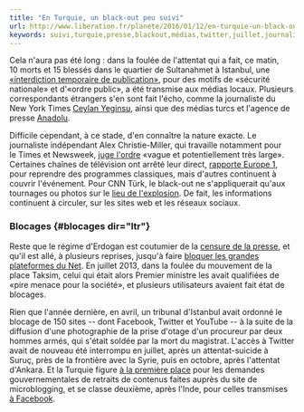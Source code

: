 ```yaml
---
title: "En Turquie, un black-out peu suivi"
url: http://www.liberation.fr/planete/2016/01/12/en-turquie-un-black-out-peu-suivi_1425922
keywords: suivi,turquie,presse,blackout,médias,twitter,juillet,journaliste,times,foulée,lattentat,place,sites
---
```

Cela n'aura pas été long : dans la foulée de l'attentat qui a fait, ce matin, 10 morts et 15 blessés dans le quartier de Sultanahmet à Istanbul, une [«interdiction temporaire de publication»](https://www.liberation.fr/direct/explosion-a-istanbul_109/), pour des motifs de «sécurité nationale» et d'«ordre public», a été transmise aux médias locaux. Plusieurs correspondants étrangers s'en sont fait l'écho, comme la journaliste du New York Times [Ceylan Yeginsu](https://twitter.com/CeylanWrites/status/686848645753364480), ainsi que des médias turcs et l'agence de presse [Anadolu](https://twitter.com/anadoluajansi/status/686842574867415040).

Difficile cependant, à ce stade, d'en connaître la nature exacte. Le journaliste indépendant Alex Christie-Miller, qui travaille notamment pour le Times et Newsweek, [juge l'ordre](https://twitter.com/AChristieMiller/status/686849701363212288?lang=fr) «vague et potentiellement très large». Certaines chaînes de télévision ont arrêté leur direct, [rapporte Europe 1](http://www.europe1.fr/international/turquie-les-medias-pries-de-ne-pas-parler-de-lexplosion-2648965), pour reprendre des programmes classiques, mais d'autres continuent à couvrir l'événement. Pour CNN Türk, le black-out ne s'appliquerait qu'aux tournages ou photos sur le [lieu de l'explosion](https://twitter.com/jonathonburch/status/686851219034370048). De fait, les informations continuent à circuler, sur les sites web et les réseaux sociaux.

### Blocages {#blocages dir="ltr"}

Reste que le régime d'Erdogan est coutumier de la [censure de la presse](http://fr.rsf.org/turquie-chronique-de-la-censure-en-turquie-03-11-2015,48502.html), et qu'il est allé, à plusieurs reprises, jusqu'à faire [bloquer les grandes plateformes du Net](https://www.liberation.fr/ecrans/2014/03/21/twitter-la-turquie-a-bloc_988882). En juillet 2013, dans la foulée du mouvement de la place Taksim, celui qui était alors Premier ministre les avait qualifiées de «pire menace pour la société», et plusieurs utilisateurs avaient fait état de blocages.

Rien que l'année dernière, en avril, un tribunal d'Istanbul avait ordonné le blocage de 150 sites -- dont Facebook, Twitter et YouTube -- à la suite de la diffusion d'une photographie de la prise d'otage d'un procureur par deux hommes armés, qui s'était soldée par la mort du magistrat. L'accès à Twitter avait de nouveau été interrompu en juillet, après un attentat-suicide à Suruç, près de la frontière avec la Syrie, puis en octobre, après l'attentat d'Ankara. Et la Turquie figure [à la première place](https://transparency.twitter.com/removal-requests/2015/jan-jun) pour les demandes gouvernementales de retraits de contenus faites auprès du site de microblogging, et se classe deuxième, après l'Inde, pour celles transmises [à Facebook](https://govtrequests.facebook.com/).
